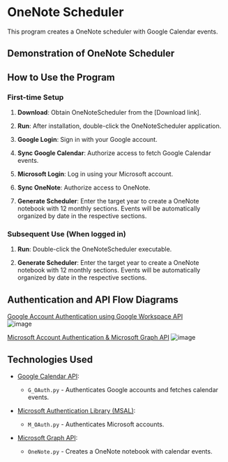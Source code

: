 # OneNote Scheduler

This program creates a OneNote scheduler with Google Calendar events.

## Demonstration of OneNote Scheduler

<!-- Add demonstration content here if applicable -->

## How to Use the Program

### First-time Setup

1. **Download**: Obtain OneNoteScheduler from the [Download link].

2. **Run**: After installation, double-click the OneNoteScheduler application.

3. **Google Login**: Sign in with your Google account.

4. **Sync Google Calendar**: Authorize access to fetch Google Calendar events.

5. **Microsoft Login**: Log in using your Microsoft account.

6. **Sync OneNote**: Authorize access to OneNote.

7. **Generate Scheduler**: Enter the target year to create a OneNote notebook with 12 monthly sections. Events will be automatically organized by date in the respective sections.

### Subsequent Use (When logged in)

1. **Run**: Double-click the OneNoteScheduler executable.

2. **Generate Scheduler**: Enter the target year to create a OneNote notebook with 12 monthly sections. Events will be automatically organized by date in the respective sections.


## Authentication and API Flow Diagrams
[Google Account Authentication using Google Workspace API](https://developers.google.com/workspace/guides/auth-overview?hl=ko) <br>
![image](https://github.com/juho-creator/OneNoteSyncScheduler/assets/72856990/26717732-7e98-4da7-b845-eebff57423e6)

[Microsoft Account Authentication & Microsoft Graph API](https://learn.microsoft.com/en-us/azure/active-directory/develop/msal-authentication-flows)
![image](https://github.com/juho-creator/OneNoteSyncScheduler/assets/72856990/e1df5d9b-e7e4-4e8f-8bba-fb4b8e718fab)


## Technologies Used

- [Google Calendar API](https://developers.google.com/calendar/api/quickstart/python?hl=ko): 
  - `G_OAuth.py` - Authenticates Google accounts and fetches calendar events.
  
- [Microsoft Authentication Library (MSAL)](https://github.com/AzureAD/microsoft-authentication-library-for-python): 
  - `M_OAuth.py` - Authenticates Microsoft accounts.
  
- [Microsoft Graph API](https://www.youtube.com/watch?v=AjOfAQCZsJU&list=PL3JVwFmb_BnT9Ti0MMRj5nPF7XoN-4MQx&index=2): 
  - `OneNote.py` - Creates a OneNote notebook with calendar events.

